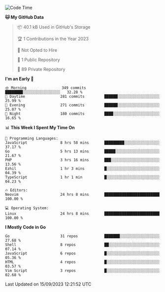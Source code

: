 
<!--START_SECTION:waka-->
![Code Time](http://img.shields.io/badge/Code%20Time-4%2C006%20hrs%2048%20mins-blue)

**🐱 My GitHub Data** 

> 📦 40.1 kB Used in GitHub's Storage 
 > 
> 🏆 1 Contributions in the Year 2023
 > 
> 🚫 Not Opted to Hire
 > 
> 📜 1 Public Repository 
 > 
> 🔑 89 Private Repository 
 > 
**I'm an Early 🐤** 

```text
🌞 Morning                349 commits         ████████░░░░░░░░░░░░░░░░░   32.28 % 
🌆 Daytime                281 commits         ██████░░░░░░░░░░░░░░░░░░░   25.99 % 
🌃 Evening                271 commits         ██████░░░░░░░░░░░░░░░░░░░   25.07 % 
🌙 Night                  180 commits         ████░░░░░░░░░░░░░░░░░░░░░   16.65 % 
```


📊 **This Week I Spent My Time On** 

```text
💬 Programming Languages: 
JavaScript               8 hrs 58 mins       █████████░░░░░░░░░░░░░░░░   37.17 % 
Go                       5 hrs 13 mins       █████░░░░░░░░░░░░░░░░░░░░   21.67 % 
PHP                      3 hrs 16 mins       ███░░░░░░░░░░░░░░░░░░░░░░   13.56 % 
Ezhil                    1 hr 3 mins         █░░░░░░░░░░░░░░░░░░░░░░░░   04.39 % 
TypeScript               1 hr 1 min          █░░░░░░░░░░░░░░░░░░░░░░░░   04.23 % 

🔥 Editors: 
Neovim                   24 hrs 8 mins       █████████████████████████   100.00 % 

💻 Operating System: 
Linux                    24 hrs 8 mins       █████████████████████████   100.00 % 
```

**I Mostly Code in Go** 

```text
Go                       31 repos            ███████░░░░░░░░░░░░░░░░░░   27.68 % 
Shell                    8 repos             ██░░░░░░░░░░░░░░░░░░░░░░░   07.14 % 
JavaScript               6 repos             █░░░░░░░░░░░░░░░░░░░░░░░░   05.36 % 
HTML                     4 repos             █░░░░░░░░░░░░░░░░░░░░░░░░   03.57 % 
Vim Script               3 repos             █░░░░░░░░░░░░░░░░░░░░░░░░   02.68 % 
```




 Last Updated on 15/09/2023 12:21:52 UTC
<!--END_SECTION:waka-->
